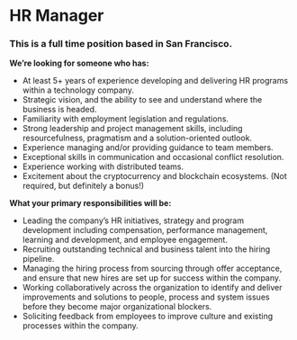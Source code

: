 # HR Manager

### This is a full time position based in San Francisco.

**We’re looking for someone who has:**

-   At least 5+ years of experience developing and delivering HR programs within a technology company.
-   Strategic vision, and the ability to see and understand where the business is headed.
-   Familiarity with employment legislation and regulations.
-   Strong leadership and project management skills, including resourcefulness, pragmatism and a solution-oriented outlook. 
-   Experience managing and/or providing guidance to team members. 
-   Exceptional skills in communication and occasional conflict resolution.
-   Experience working with distributed teams.
-   Excitement about the cryptocurrency and blockchain ecosystems. (Not required, but definitely a bonus!) 

**What your primary responsibilities will be:**

-   Leading the company’s HR initiatives, strategy and program development including compensation, performance management, learning and development, and employee engagement.
-   Recruiting outstanding technical and business talent into the hiring pipeline.
-   Managing the hiring process from sourcing through offer acceptance, and ensure that new hires are set up for success within the company. 
-   Working collaboratively across the organization to identify and deliver improvements and solutions to people, process and system issues before they become major organizational blockers. 
-   Soliciting feedback from employees to improve culture and existing processes within the company.
